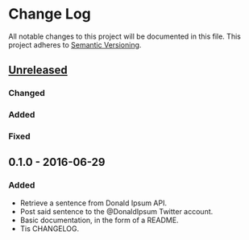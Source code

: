 # Change Log #
All notable changes to this project will be documented in this file. This project adheres to [Semantic Versioning](http://semver.org/).

## [Unreleased] ##
### Changed ###
### Added ###
### Fixed ###

## 0.1.0 - 2016-06-29 ##
### Added ###
- Retrieve a sentence from Donald Ipsum API.
- Post said sentence to the @DonaldIpsum Twitter account.
- Basic documentation, in the form of a README.
- Tis CHANGELOG.

[Unreleased]: https://github.com/monooso/donaldipsum-twitter-bot/compare/v0.1.0...HEAD